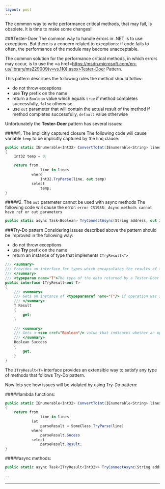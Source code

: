 ```yaml
---
layout: post
---
```


The common way to write performance critical methods, that may fail, is obsolete.
It is time to make some changes!

###Tester-Doer
The common way to handle errors in .NET is to use exceptions.
But there is a concern related to exceptions: if code fails to often, the performance of the module may become unacceptable.

The common solution for the performance critical methods, in which errors may occur, is to use the <a href=https://msdn.microsoft.com/en-us/library/ms229009(v=vs.110).aspx>Tester-Doer Pattern</a>.

This pattern describes the following rules the method should follow:

* do not throw exceptions
* use **Try** prefix on the name
* return a `Boolean` value which equals `true` if method completes successfully, `false` otherwise
* use `out` parameter that will contain the actual result of the method if method completes successfully, `default` value otherwise

Unfortunately the **Tester-Doer** pattern has several issues:

#####1. The implicitly captured closure
The following code will cause variable `temp` to be implicitly captured by the linq clause:

```C#
public static IEnumerable<Int32> ConvertToInt(IEnumerable<String> lines)
{
	Int32 temp = 0;

	return from
				line in lines
			where
				Int32.TryParse(line, out temp)
			select
				temp;
}
```

#####2. The `out` parameter cannot be used with async methods
The following code will cause the error: `error CS1988: Async methods cannot have ref or out parameters`

```C#
public static async Task<Boolean> TryConnectAsync(String address, out Int32 result)
```

###Try-Do pattern
Considering issues described above the pattern should be improved in the following way:

* do not throw exceptions
* use **Try** prefix on the name
* return an instance of type that implements `ITryResult<T>`

```C#
/// <summary>
/// Provides an interface for types which encapsulates the results of the methods that implements Try-Do pattern.
/// </summary>
/// <typeparam name="T">The type of the data returned by a Tester-Doer operation.</typeparam>
public interface ITryResult<out T>
{
	/// <summary>
	/// Gets an instance of <typeparamref name="T"/> if operation was successful, default(<typeparamref name="T"/>) otherwise.
	/// </summary>
	T Result
	{
		get;
	}
	
	/// <summary>
	/// Gets a <see cref="Boolean"/> value that indicates whether an operation was successful.
	/// </summary>
	Boolean Success
	{
		get;
	}
}
```

The `ITryResult<T>` interface provides an extensible way to satisfy any type of methods that follows Try-Do pattern.

Now lets see how issues will be violated by using Try-Do pattern:

#####lambda functions:

```C#
public static IEnumerable<Int32> ConvertToInt(IEnumerable<String> lines)
{
	return from
				line in lines
			let
            	parseResult = SomeClass.TryParse(line)
			where
            	parseResult.Sucess
			select
				parseResult.Result;
}
```

#####async methods:

```C#
public static async Task<ITryResult<Int32>> TryConnectAsync(String address)
```

--
****
